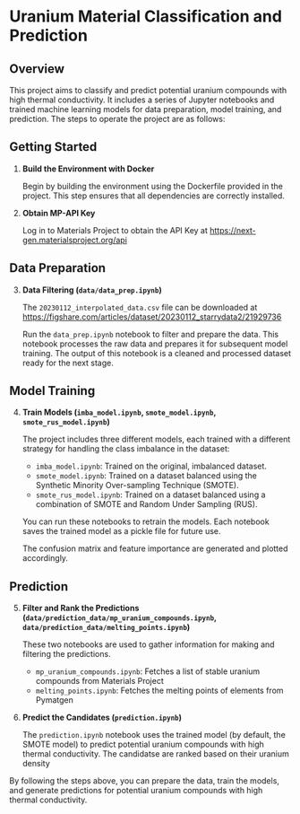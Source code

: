 # Uranium Material Classification and Prediction

## Overview

This project aims to classify and predict potential uranium compounds with high thermal conductivity. It includes a series of Jupyter notebooks and trained machine learning models for data preparation, model training, and prediction. The steps to operate the project are as follows:

## Getting Started

1. **Build the Environment with Docker**

   Begin by building the environment using the Dockerfile provided in the project. This step ensures that all dependencies are correctly installed.

2. **Obtain MP-API Key**
   
   Log in to Materials Project to obtain the API Key at https://next-gen.materialsproject.org/api

## Data Preparation

3. **Data Filtering (`data/data_prep.ipynb`)**

   The `20230112_interpolated_data.csv` file can be downloaded at https://figshare.com/articles/dataset/20230112_starrydata2/21929736

   Run the `data_prep.ipynb` notebook to filter and prepare the data. This notebook processes the raw data and prepares it for subsequent model training. The output of this notebook is a cleaned and processed dataset ready for the next stage.

## Model Training

4. **Train Models (`imba_model.ipynb`, `smote_model.ipynb`, `smote_rus_model.ipynb`)**

   The project includes three different models, each trained with a different strategy for handling the class imbalance in the dataset:

   - `imba_model.ipynb`: Trained on the original, imbalanced dataset.
   - `smote_model.ipynb`: Trained on a dataset balanced using the Synthetic Minority Over-sampling Technique (SMOTE).
   - `smote_rus_model.ipynb`: Trained on a dataset balanced using a combination of SMOTE and Random Under Sampling (RUS).

   You can run these notebooks to retrain the models. Each notebook saves the trained model as a pickle file for future use.

   The confusion matrix and feature importance are generated and plotted accordingly.

## Prediction

5. **Filter and Rank the Predictions (`data/prediction_data/mp_uranium_compounds.ipynb`, `data/prediction_data/melting_points.ipynb`)**

   These two notebooks are used to gather information for making and filtering the predictions.
   - `mp_uranium_compounds.ipynb`: Fetches a list of stable uranium compounds from Materials Project
   - `melting_points.ipynb`: Fetches the melting points of elements from Pymatgen
  
6. **Predict the Candidates (`prediction.ipynb`)**

   The `prediction.ipynb` notebook uses the trained model (by default, the SMOTE model) to predict potential uranium compounds with high thermal conductivity.
   The candidatse are ranked based on their uranium density

By following the steps above, you can prepare the data, train the models, and generate predictions for potential uranium compounds with high thermal conductivity.
